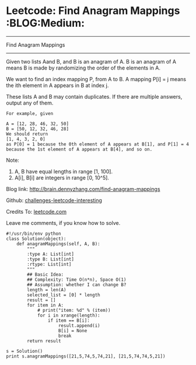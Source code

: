 # Leetcode: Find Anagram Mappings     :BLOG:Medium:


---

Find Anagram Mappings  

---

Given two lists Aand B, and B is an anagram of A. B is an anagram of A means B is made by randomizing the order of the elements in A.  

We want to find an index mapping P, from A to B. A mapping P[i] = j means the ith element in A appears in B at index j.  

These lists A and B may contain duplicates. If there are multiple answers, output any of them.  

    For example, given
    
    A = [12, 28, 46, 32, 50]
    B = [50, 12, 32, 46, 28]
    We should return
    [1, 4, 3, 2, 0]
    as P[0] = 1 because the 0th element of A appears at B[1], and P[1] = 4 because the 1st element of A appears at B[4], and so on.

Note:  

1.  A, B have equal lengths in range [1, 100].
2.  A[i], B[i] are integers in range [0, 10^5].

Blog link: <http://brain.dennyzhang.com/find-anagram-mappings>  

Github: [challenges-leetcode-interesting](https://github.com/DennyZhang/challenges-leetcode-interesting/tree/master/find-anagram-mappings)  

Credits To: [leetcode.com](https://leetcode.com/problems/find-anagram-mappings/description)  

Leave me comments, if you know how to solve.  

    #!/usr/bin/env python
    class Solution(object):
        def anagramMappings(self, A, B):
            """
            :type A: List[int]
            :type B: List[int]
            :rtype: List[int]
            """
            ## Basic Idea: 
            ## Complexity: Time O(n*n), Space O(1)
            ## Assumption: whether I can change B?
            length = len(A)
            selected_list = [0] * length
            result = []
            for item in A:
                # print("item: %d" % (item))
                for i in xrange(length):
                    if item == B[i]:
                        result.append(i)
                        B[i] = None
                        break
            return result
    
    s = Solution()
    print s.anagramMappings([21,5,74,5,74,21], [21,5,74,74,5,21])